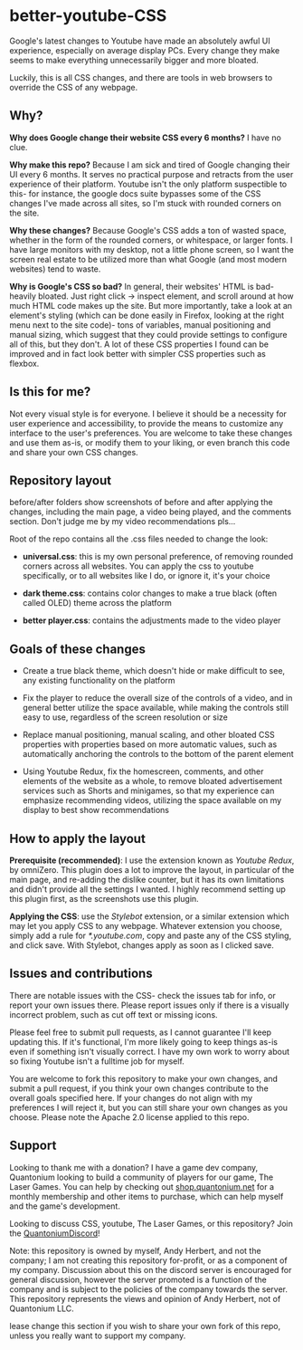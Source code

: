 # better-youtube-CSS
Google's latest changes to Youtube have made an absolutely awful UI experience, especially on average display PCs. Every change they make seems to make everything unnecessarily bigger and more bloated.

Luckily, this is all CSS changes, and there are tools in web browsers to override the CSS of any webpage. 

## Why?

**Why does Google change their website CSS every 6 months?** I have no clue.

**Why make this repo?** Because I am sick and tired of Google changing their UI every 6 months. It serves no practical purpose and retracts from the user experience of their platform. Youtube isn't the only platform suspectible to this- for instance, the google docs suite bypasses some of the CSS changes I've made across all sites, so I'm stuck with rounded corners on the site.

**Why these changes?** Because Google's CSS adds a ton of wasted space, whether in the form of the rounded corners, or whitespace, or larger fonts. I have large monitors with my desktop, not a little phone screen, so I want the screen real estate to be utilized more than what Google (and most modern websites) tend to waste.

**Why is Google's CSS so bad?** In general, their websites' HTML is bad- heavily bloated. Just right click -> inspect element, and scroll around at how much HTML code makes up the site. But more importantly, take a look at an element's styling (which can be done easily in Firefox, looking at the right menu next to the site code)- tons of variables, manual positioning and manual sizing, which suggest that they could provide settings to configure all of this, but they don't. A lot of these CSS properties I found can be improved and in fact look better with simpler CSS properties such as flexbox.

## Is this for me?

Not every visual style is for everyone. I believe it should be a necessity for user experience and accessibility, to provide the means to customize any interface to the user's preferences. You are welcome to take these changes and use them as-is, or modify them to your liking, or even branch this code and share your own CSS changes.

## Repository layout

before/after folders show screenshots of before and after applying the changes, including the main page, a video being played, and the comments section. Don't judge me by my video recommendations pls...

Root of the repo contains all the .css files needed to change the look:

* **universal.css**: this is my own personal preference, of removing rounded corners across all websites. You can apply the css to youtube specifically, or to all websites like I do, or ignore it, it's your choice

* **dark theme.css**: contains color changes to make a true black (often called OLED) theme across the platform

* **better player.css**: contains the adjustments made to the video player

## Goals of these changes

* Create a true black theme, which doesn't hide or make difficult to see, any existing functionality on the platform

* Fix the player to reduce the overall size of the controls of a video, and in general better utilize the space available, while making the controls still easy to use, regardless of the screen resolution or size

* Replace manual positioning, manual scaling, and other bloated CSS properties with properties based on more automatic values, such as automatically anchoring the controls to the bottom of the parent element

* Using Youtube Redux, fix the homescreen, comments, and other elements of the website as a whole, to remove bloated advertisement services such as Shorts and minigames, so that my experience can emphasize recommending videos, utilizing the space available on my display to best show recommendations

## How to apply the layout

**Prerequisite (recommended)**: I use the extension known as *Youtube Redux*, by omniZero. This plugin does a lot to improve the layout, in particular of the main page, and re-adding the dislike counter, but it has its own limitations and didn't provide all the settings I wanted. I highly recommend setting up this plugin first, as the screenshots use this plugin.

**Applying the CSS**: use the *Stylebot* extension, or a similar extension which may let you apply CSS to any webpage. Whatever extension you choose, simply add a rule for *\*.youtube.com*, copy and paste any of the CSS styling, and click save. With Stylebot, changes apply as soon as I clicked save.

## Issues and contributions

There are notable issues with the CSS- check the issues tab for info, or report your own issues there. Please report issues only if there is a visually incorrect problem, such as cut off text or missing icons.

Please feel free to submit pull requests, as I cannot guarantee I'll keep updating this. If it's functional, I'm more likely going to keep things as-is even if something isn't visually correct. I have my own work to worry about so fixing Youtube isn't a fulltime job for myself.

You are welcome to fork this repository to make your own changes, and submit a pull request, if you think your own changes contribute to the overall goals specified here. If your changes do not align with my preferences I will reject it, but you can still share your own changes as you choose. Please note the Apache 2.0 license applied to this repo.

## Support

Looking to thank me with a donation? I have a game dev company, Quantonium looking to build a community of players for our game, The Laser Games. You can help by checking out [shop.quantonium.net](shop.quantonium.net) for a monthly membership and other items to purchase, which can help myself and the game's development.

Looking to discuss CSS, youtube, The Laser Games, or this repository? Join the [QuantoniumDiscord](discord.quantonium.net)!

Note: this repository is owned by myself, Andy Herbert, and not the company; I am not creating this repository for-profit, or as a component of my company. Discussion about this on the discord server is encouraged for general discussion, however the server promoted is a function of the company and is subject to the policies of the company towards the server. This repository represents the views and opinion of Andy Herbert, not of Quantonium LLC.

lease change this section if you wish to share your own fork of this repo, unless you really want to support my company.
